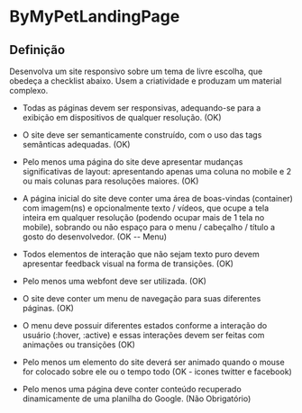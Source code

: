 # ByMyPetLandingPage

## Definição
Desenvolva um site responsivo sobre um tema de livre escolha, que obedeça a checklist abaixo. Usem a criatividade e produzam um material complexo.

- Todas as páginas devem ser responsivas, adequando-se para a exibição em dispositivos de qualquer resolução. (OK)

- O site deve ser semanticamente construído, com o uso das tags semânticas adequadas. (OK)

- Pelo menos uma página do site deve apresentar mudanças significativas de layout: apresentando apenas uma coluna no mobile e 2 ou mais colunas para resoluções maiores. (OK)

- A página inicial do site deve conter uma área de boas-vindas (container) com imagem(ns) e opcionalmente texto / vídeos, que ocupe a tela inteira em qualquer resolução (podendo ocupar mais de 1 tela no mobile), sobrando ou não espaço para o menu / cabeçalho / título a gosto do desenvolvedor. (OK -- Menu)

- Todos elementos de interação que não sejam texto puro devem apresentar feedback visual na forma de transições. (OK)

- Pelo menos uma webfont deve ser utilizada. (OK) 

- O site deve conter um menu de navegação para suas diferentes páginas. (OK)

- O menu deve possuir diferentes estados conforme a interação do usuário (:hover, :active) e essas interações devem ser feitas com animações ou transições (OK)

- Pelo menos um elemento do site deverá ser animado quando o mouse for colocado sobre ele ou o tempo todo (OK - icones twitter e facebook)

- Pelo menos uma página deve conter conteúdo recuperado dinamicamente de uma planilha do Google. (Não Obrigatório)
